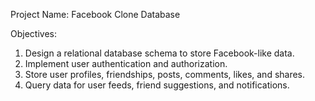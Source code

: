 Project Name: Facebook Clone Database

Objectives:

1. Design a relational database schema to store Facebook-like data.
2. Implement user authentication and authorization.
3. Store user profiles, friendships, posts, comments, likes, and shares.
4. Query data for user feeds, friend suggestions, and notifications.

